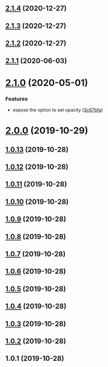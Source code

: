 <a name="2.1.4"></a>
## [2.1.4](https://github.com/tapioca24/videojs-logo/compare/v2.1.3...v2.1.4) (2020-12-27)

<a name="2.1.3"></a>
## [2.1.3](https://github.com/tapioca24/videojs-logo/compare/v2.1.2...v2.1.3) (2020-12-27)

<a name="2.1.2"></a>
## [2.1.2](https://github.com/tapioca24/videojs-logo/compare/v2.1.1...v2.1.2) (2020-12-27)

<a name="2.1.1"></a>
## [2.1.1](https://github.com/tapioca24/videojs-logo/compare/v2.1.0...v2.1.1) (2020-06-03)

<a name="2.1.0"></a>
# [2.1.0](https://github.com/tapioca24/videojs-logo/compare/v2.0.0...v2.1.0) (2020-05-01)

### Features

* expose the option to set opacity ([3c67bfa](https://github.com/tapioca24/videojs-logo/commit/3c67bfa))

<a name="2.0.0"></a>
# [2.0.0](https://github.com/tapioca24/videojs-logo/compare/v1.0.13...v2.0.0) (2019-10-29)

<a name="1.0.13"></a>
## [1.0.13](https://github.com/tapioca24/videojs-logo/compare/v1.0.12...v1.0.13) (2019-10-28)

<a name="1.0.12"></a>
## [1.0.12](https://github.com/tapioca24/videojs-logo/compare/v1.0.11...v1.0.12) (2019-10-28)

<a name="1.0.11"></a>
## [1.0.11](https://github.com/tapioca24/videojs-logo/compare/v1.0.10...v1.0.11) (2019-10-28)

<a name="1.0.10"></a>
## [1.0.10](https://github.com/tapioca24/videojs-logo/compare/v1.0.9...v1.0.10) (2019-10-28)

<a name="1.0.9"></a>
## [1.0.9](https://github.com/tapioca24/videojs-logo/compare/v1.0.8...v1.0.9) (2019-10-28)

<a name="1.0.8"></a>
## [1.0.8](https://github.com/tapioca24/videojs-logo/compare/v1.0.7...v1.0.8) (2019-10-28)

<a name="1.0.7"></a>
## [1.0.7](https://github.com/tapioca24/videojs-logo/compare/v1.0.6...v1.0.7) (2019-10-28)

<a name="1.0.6"></a>
## [1.0.6](https://github.com/tapioca24/videojs-logo/compare/v1.0.5...v1.0.6) (2019-10-28)

<a name="1.0.5"></a>
## [1.0.5](https://github.com/tapioca24/videojs-logo/compare/v1.0.4...v1.0.5) (2019-10-28)

<a name="1.0.4"></a>
## [1.0.4](https://github.com/tapioca24/videojs-logo/compare/v1.0.3...v1.0.4) (2019-10-28)

<a name="1.0.3"></a>
## [1.0.3](https://github.com/tapioca24/videojs-logo/compare/v1.0.2...v1.0.3) (2019-10-28)

<a name="1.0.2"></a>
## [1.0.2](https://github.com/tapioca24/videojs-logo/compare/v1.0.1...v1.0.2) (2019-10-28)

<a name="1.0.1"></a>
## 1.0.1 (2019-10-28)

